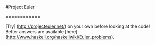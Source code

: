 

#Project Euler

============

[Try] (http://projecteuler.net/) on your own before looking at the code! Better answers are available [here] (http://www.haskell.org/haskellwiki/Euler_problems).
